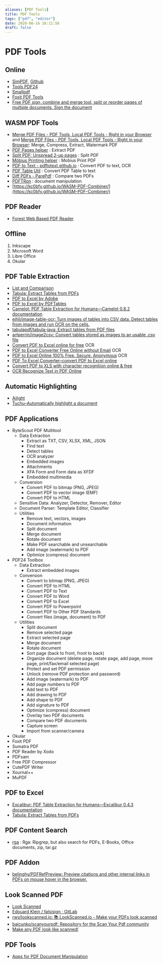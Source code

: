 ```yaml
---
aliases: [PDF Tools]
title: PDF Tools
tags: ["pdf", "editor"]
date: 2020-06-16 16:11:58
draft: false
---
```


# PDF Tools

## Online

- [SimPDF](https://simpdf.com/), [Github](https://github.com/shashanoid/Simpdf)
- [Tools PDF24](https://tools.pdf24.org/en/)
- [Smallpdf](https://smallpdf.com/)
- [Foxit PDF Tools](https://www.foxitsoftware.com/pdf-converter/)
- [Free PDF sign, combine and merge tool, split or reorder pages of multiple documents. Sign the document](https://pdfwrench.com/)

## WASM PDF Tools

- [Merge PDF Files - PDF Tools, Local PDF Tools - Right in your Browser](https://localpdf.tech/) and [Merge PDF Files - PDF Tools, Local PDF Tools - Right in your Browser](https://localpdf.tech/): Merge, Compress, Extract, Watermark PDF
- [PDF Pages helper](https://shreevatsa.net/pdf-pages/) : Extract PDF
- [Split PDF: Unspread 2-up pages](https://shreevatsa.net/pdf-unspread/) : Split PDF
- [Möbius Printing helper](https://shreevatsa.net/mobius-print/) : Mobius Print PDF
- [PDF to Text - pdftotext.github.io](https://pdftotext.github.io/) : Convert PDF to text, OCR
- [PDF Table Util](https://pdftableutil.possiblenull.com/app/) : Convert PDF Table to text
- [Diff PDFs - ParePdf](https://parepdf.com/) : Compare two PDFs
- [PDFTRon](https://www.pdftron.com/webviewer/demo/) : document manipulation
- [https://kc0bfv.github.io/WASM-PDF-Combiner/](https://kc0bfv.github.io/WASM-PDF-Combiner/)

## PDF Reader

- [Forest Web Based PDF Reader](https://forestreader.com/#)

## Offline

1. Inkscape
2. Microsoft Word
3. Libre Office
4. Okular

## PDF Table Extraction

- [List and Comparison](https://github.com/camelot-dev/camelot/wiki/Comparison-with-other-PDF-Table-Extraction-libraries-and-tools#pdfplumber)
- [Tabula: Extract Tables from PDFs](https://tabula.technology/)
- [PDF to Excel by Adobe](https://www.adobe.com/sea/acrobat/online/pdf-to-excel.html)
- [PDF to Excel by PDFTables](https://pdftables.com/)
- [Camelot: PDF Table Extraction for Humans—Camelot 0.8.2 documentation](https://camelot-py.readthedocs.io/en/master/)
- [eihli/image-table-ocr: Turn images of tables into CSV data. Detect tables from images and run OCR on the cells.](https://github.com/eihli/image-table-ocr)
- [tabulapdf/tabula-java: Extract tables from PDF files](https://github.com/tabulapdf/tabula-java)
- [artperrin/image2csv: Convert tables stored as images to an usable .csv file](https://github.com/artperrin/image2csv)
- [Convert PDF to Excel online for free](https://www.onlineocr.net/pdftoexcel) OCR
- [PDF to Excel Converter Free Online without Email](https://www.pdftoexcelconverter.net/) OCR
- [PDF to Excel Online 100% Free. Secure. Anonymous](https://easypdf.com/pdf-to-excel) OCR
- [PDF To Excel Converter–convert PDF to Excel online](https://www.ocr2edit.com/convert-to-excel)
- [Convert PDF to XLS with character recognition online & free](https://online2pdf.com/convert-pdf-to-xls-with-ocr)
- [OCR Recognize Text in PDF Online](https://www.sejda.com/ocr-pdf)

## Automatic Highlighting

- [Ailight](https://anishthite.github.io/ailight/)
- [Tuchu–Automatically highlight a document](https://tuchu.app/)

## PDF Applications

- ByteScout PDF Multitool
    - Data Extraction
        - Extract as TXT, CSV, XLSX, XML, JSON
        - Find text
        - Detect tables
        - OCR analyzer
        - Embedded images
        - Attachments
        - XFA Form and Form data as XFDF
        - Embedded multimedia
    - Conversion
        - Convert PDF to bitmap (PNG, JPEG)
        - Convert PDF to vector image (EMF)
        - Convert PDF to HTML
    - Sensitive Data: Analyzer, Detector, Remover, Editor
    - Document Parser: Template Editor, Classifier
    - Utilities
        - Remove text, vectors, images
        - Document information
        - Split document
        - Merge document
        - Rotate document
        - Make PDF searchable and unsearchable
        - Add image (watermark) to PDF
        - Optimize (compress) document
- PDF24 Toolbox
    - Data Extraction
        - Extract embedded images
    - Conversion
        - Convert to bitmap (PNG, JPEG)
        - Convert PDF to HTML
        - Convert PDF to Text
        - Convert PDF to Word
        - Convert PDF to Excel
        - Convert PDF to Powerpoint
        - Convert PDF to Other PDF Standards
        - Convert files (image, document) to PDF
    - Utilities
        - Split document
        - Remove selected page
        - Extract selected page
        - Merge document
        - Rotate document
        - Sort page (back to front, front to back)
        - Organize document (delete page, rotate page, add page, move page, print/fax/email selected page)
        - Protect and set PDF permission
        - Unlock (remove PDF protection and password)
        - Add image (watermark) to PDF
        - Add page numbers to PDF
        - Add text to PDF
        - Add drawing to PDF
        - Add shape to PDF
        - Add signature to PDF
        - Optimize (compress) document
        - Overlay two PDF documents
        - Compare two PDF documents
        - Capture screen
        - Import from scanner/camera
- Okular
- Foxit PDF
- Sumatra PDF
- PDF Reader by Xodo
- PDFsam
- Free PDF Compressor
- CutePDF Writer
- Xournal++
- MuPDF

## PDF to Excel

- [Excalibur: PDF Table Extraction for Humans—Excalibur 0.4.3 documentation](https://excalibur-py.readthedocs.io/en/master/)
- [Tabula: Extract Tables from PDFs](https://tabula.technology/)

## PDF Content Search

- [rga](https://phiresky.github.io/blog/2019/rga--ripgrep-for-zip-targz-docx-odt-epub-jpg/) : Rga: Ripgrep, but also search for PDFs, E-Books, Office documents, zip, tar.gz

## PDF Addon

- [belinghy/PDFRefPreview: Preview citations and other internal links in PDFs on mouse hover in the browser.](https://github.com/belinghy/PDFRefPreview)

## Look Scanned PDF

- [Look Scanned](https://lookscanned.io/scan)
- [Edouard Klein / falsisign · GitLab](https://gitlab.com/edouardklein/falsisign)
- [rwv/lookscanned.io: 📚 LookScanned.io - Make your PDFs look scanned](https://github.com/rwv/lookscanned.io)
- [baicunko/scanyourpdf: Repository for the Scan Your Pdf community](https://github.com/baicunko/scanyourpdf)
- [Make any PDF look like scanned!](https://www.scanyourpdf.com/)


## PDF Tools

- [Apps for PDF Document Manipulation](https://products.fileformat.app/pdf/)